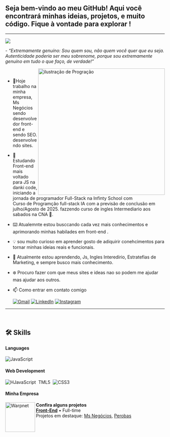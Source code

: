 ## Seja bem-vindo ao meu GitHub! Aqui você encontrará minhas ideias, projetos, e muito código. Fique à vontade para explorar !
<hr>
</p align="center">
<img src="https://media.licdn.com/dms/image/D4D16AQHm1TRHaoy4sQ/profile-displaybackgroundimage-shrink_350_1400/0/1712794342435?e=1720051200&v=beta&t=5dQou3mLRWCluNDCbXMqcOE8EgH5TMLPsmc13W6OP1I" />

</p>
 
 <p>- <i>“Extremamente genuíno: Sou quem sou, não quem você quer que eu seja. Autenticidade poderia ser meu sobrenome, porque sou extremamente genuíno em tudo o que faço, de verdade!” </i> </p>


 <img src="https://tse1.mm.bing.net/th/id/OIG1.Y8CtSSi1p2Gw7V6Ohd8L?pid=ImgGn" alt="ilustração de Progração"   width="400px"  align="right" >


</br>

- 🔧Hoje trabalho na minha empresa, Ms Negócios sendo desenvolvedor front-end e sendo SEO. desenvolvendo sites.
- 🌱 Estudando Front-end mais voltado para JS na danki code, iniciando a jornada de programador Full-Stack na Infinty School com <br>Curso de Programção full-stack IA
       com a previsão de conclusão em julho/Agosto de 2025. fazzendo curso de ingles Intermediario aos sabados na CNA 📕.  
-  ⌨️ Atualemnte estou busccando cada vez mais conhecimentos e aprimorando minhas habilades em front-end .
- 💡 sou muito curioso em aprender gosto de adiquirir conehcimentos para tornar minhas ideias reais e funcionais.
- 📖 Atualmente estou aprendendo, Js, Ingles Interedirio, Estratefias de Marketing, e sempre busco mais conhecimento.
- ❄️  Procuro fazer com que meus sites e ideas nao so podem me ajudar mas ajudar aos outros.


- 📫  Como entrar em contato comigo<p align="left">
  <a href="mailto:mp718887" title="Gmail">
  <img src="https://img.shields.io/badge/-Gmail-FF0000?style=flat-square&labelColor=FF0000&logo=gmail&logoColor=white&link=mp718887@gmail.com" alt="Gmail"/></a>
  <a href="https://www.linkedin.com/in/marcos-paulo-a09460178/" title="LinkedIn">
  <img src="https://img.shields.io/badge/-Linkedin-0e76a8?style=flat-square&logo=Linkedin&logoColor=white&link=https://www.linkedin.com/in/marcos-paulo-a09460178/" alt="LinkedIn"/></a>
  <a href="https://www.instagram.com/darckwolf787/" title="Instagram">
  <img src="https://img.shields.io/badge/-Instagram-DF0174?style=flat-square&labelColor=DF0174&logo=instagram&logoColor=white&link=https://www.instagram.com/darckwolf787/" alt="Instagram"/></a>
</p>


<hr>
</br>



<tr>
     
## 🛠️ Skills

#### Languages

![JavaScript](https://img.shields.io/badge/javascript-%23323330.svg?style=for-the-badge&logo=javascript&logoColor=%23F7DF1E)&nbsp;

#### Web Development

![H![JavaScript](https://img.shields.io/badge/javascript-%23323330.svg?style=for-the-badge&logo=javascript&logoColor=%23F7DF1E)&nbsp;
TML5](https://img.shields.io/badge/HTML5-E34F26?style=for-the-badge&logo=html5&logoColor=white)&nbsp;
![CSS3](https://img.shields.io/badge/CSS3-1572B6?style=for-the-badge&logo=css3&logoColor=white)&nbsp;



#### Minha Empresa

[<img align="left" height="94px" width="94px" alt="Warpnet" src="https://msnegocios.online/Logo.png"/>](https://msnegocios.online/port.html)

**Confira alguns projetos** \
[**Front-End**](https://msnegocios.online/port.html) • Full-time \
Projetos em destaque: [Ms Negócios](https://msnegocios.online/port.html), [Perobas](<https://restauranteperobas.msnegocios.online/)>)
<br/>









